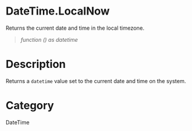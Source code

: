 ﻿# DateTime.LocalNow
Returns the current date and time in the local timezone.
> _function () as datetime_
# Description 
Returns a <code>datetime</code> value set to the current date and time on the system.

# Category 
DateTime
